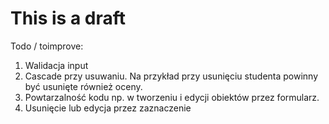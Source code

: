 # This is a draft 

Todo / toimprove:
1. Walidacja input
2. Cascade przy usuwaniu. Na przykład przy usunięciu studenta powinny być usunięte również oceny.
3. Powtarzalność kodu np. w tworzeniu i edycji obiektów przez formularz.
4. Usunięcie lub edycja przez zaznaczenie
